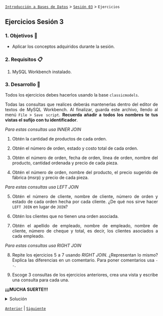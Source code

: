 [`Introducción a Bases de Datos`](../../README.md) > [`Sesión 03`](../Readme.md) > `Ejercicios`
	
## Ejercicios Sesión 3

<div style="text-align: justify;">

### 1. Objetivos :dart:

- Aplicar los conceptos adquiridos durante la sesión.

### 2. Requisitos :clipboard:

1. MySQL Workbench instalado.

### 3. Desarrollo :rocket:

Todos los ejercicios debes hacerlos usando la base `classicmodels`.

Todas las consultas que realices deberás mantenerlas dentro del editor de textos de MySQL Workbench. Al finalizar, guarda este archivo, llendo al menú `File` > `Save script`.  **Recuerda añadir a todos los nombres te tus vistas el sufijo con tu identificador**.

*Para estas consultas usa INNER JOIN*

1. Obtén la cantidad de productos de cada orden.

2. Obtén el número de orden, estado y costo total de cada orden.

3. Obtén el número de orden, fecha de orden, línea de orden, nombre del producto, cantidad ordenada y precio de cada pieza.

4. Obtén el número de orden, nombre del producto, el precio sugerido de fábrica (msrp) y precio de cada pieza.

*Para estas consultas usa LEFT JOIN*

5. Obtén el número de cliente, nombre de cliente, número de orden y estado de cada orden hecha por cada cliente. ¿De qué nos sirve hacer `LEFT JOIN` en lugar de `JOIN`?

6. Obtén los clientes que no tienen una orden asociada.

7. Obtén el apellido de empleado, nombre de empleado, nombre de cliente, número de cheque y total, es decir, los clientes asociados a cada empleado.

*Para estas consultas usa RIGHT JOIN*

8. Repite los ejercicios 5 a 7 usando *RIGHT JOIN*. ¿Representan lo mismo? Explica las diferencias en un comentario. Para poner comentarios usa `--`.

9. Escoge 3 consultas de los ejercicios anteriores, crea una vista y escribe una consulta para cada una.

**¡¡¡MUCHA SUERTE!!!**

<details><summary>Solución</summary>
<br/>

[**Revisa el script con las soluciones**](solucion.sql)

<p>

</p>
</details> 


[`Anterior`](../Readme.md) | [`Siguiente`](../Readme.md)

</div>
